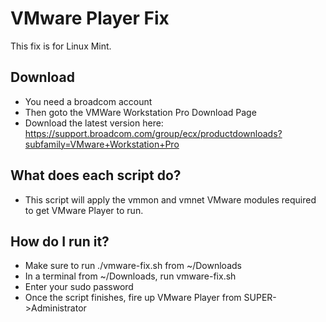 # VMware Player Fix
This fix is for Linux Mint.
## Download
- You need a broadcom account
- Then goto the VMWare Workstation Pro Download Page
- Download the latest version here: https://support.broadcom.com/group/ecx/productdownloads?subfamily=VMware+Workstation+Pro

## What does each script do?
- This script will apply the vmmon and vmnet VMware modules required to get VMware Player to run.

## How do I run it?
- Make sure to run ./vmware-fix.sh from ~/Downloads
- In a terminal from ~/Downloads, run vmware-fix.sh
- Enter your sudo password
- Once the script finishes, fire up VMware Player from SUPER->Administrator
